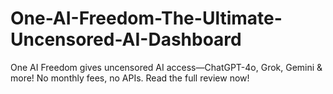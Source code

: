 # One-AI-Freedom-The-Ultimate-Uncensored-AI-Dashboard
One AI Freedom gives uncensored AI access—ChatGPT-4o, Grok, Gemini &amp; more! No monthly fees, no APIs. Read the full review now!
